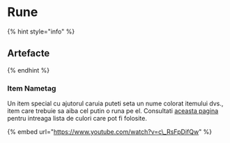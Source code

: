 # Rune

{% hint style="info" %}
## **Artefacte**
{% endhint %}

### Item Nametag

Un item special cu ajutorul caruia puteti seta un nume colorat itemului dvs., item care trebuie sa aiba cel putin o runa pe el. Consultati [aceasta pagina](https://wiki.royalsaga.net/tutoriale-resurse/coduri-pentru-culori) pentru intreaga lista de culori care pot fi folosite.

{% embed url="https://www.youtube.com/watch?v=c\_RsFpDifQw" %}




